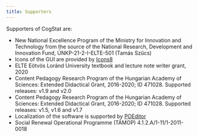 ```yaml
---
title: Supporters
---
```

Supporters of CogStat are:

* New National Excellence Program of the Ministry for Innovation and Technology from the source of the National Research, Development and Innovation Fund, ÚNKP-21-2-I-ELTE-501 (Tamás Szűcs)
* Icons of the GUI are provided by [Icons8](https://icons8.com/)
* ELTE Eötvös Loránd University textbook and lecture note writer grant, 2020
* Content Pedagogy Research Program of the Hungarian Academy of Sciences: Extended Didactical Grant, 2016-2020; ID 471028. Supported releases: v1.9 and v2.0
* Content Pedagogy Research Program of the Hungarian Academy of Sciences: Extended Didactical Grant, 2016-2020; ID 471028. Supported releases: v1.5, v1.6 and v1.7
* Localization of the software is supported by [POEditor](https://poeditor.com/join/project/lgpFkIh0FZ)
* Social Renewal Operational Programme (TÁMOP) 4.1.2.A/1-11/1-2011-0018

